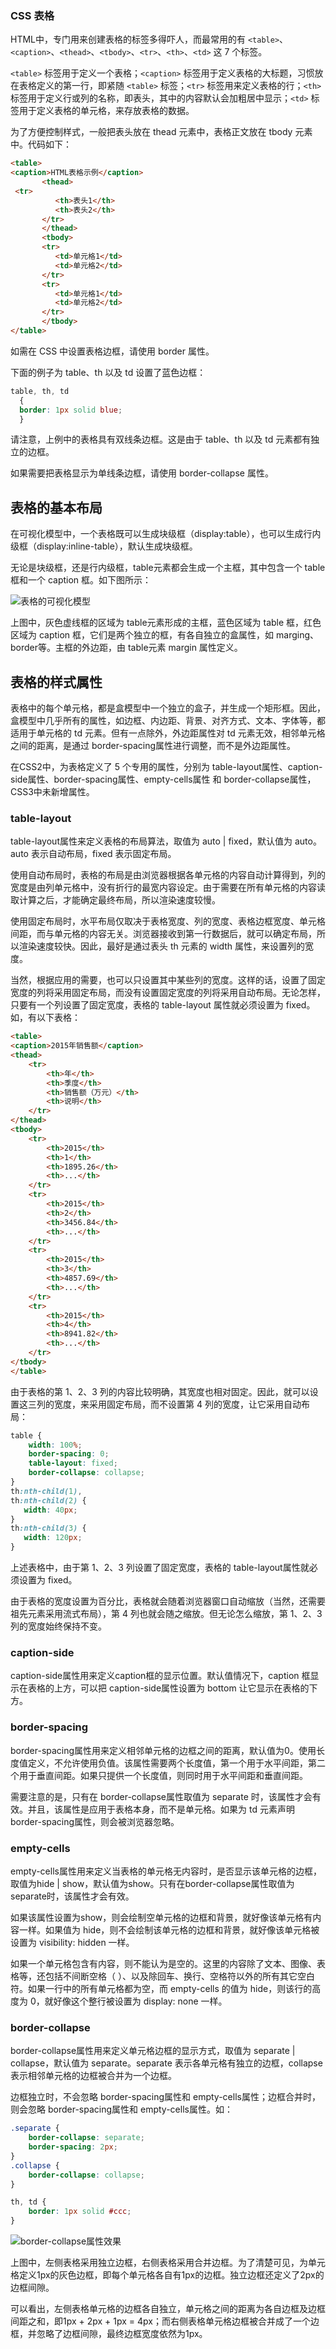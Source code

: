 ### CSS 表格

HTML中，专门用来创建表格的标签多得吓人，而最常用的有 `<table>`、`<caption>`、`<thead>`、`<tbody>`、`<tr>`、`<th>`、`<td>` 这 7 个标签。

`<table>` 标签用于定义一个表格；`<caption>` 标签用于定义表格的大标题，习惯放在表格定义的第一行，即紧随 `<table>` 标签；`<tr>` 标签用来定义表格的行；`<th>` 标签用于定义行或列的名称，即表头，其中的内容默认会加粗居中显示；`<td>` 标签用于定义表格的单元格，来存放表格的数据。

为了方便控制样式，一般把表头放在 thead 元素中，表格正文放在 tbody 元素中。代码如下：


<!--sec data-title="实例" data-filename="css_table" ces-->
```html
<table>
<caption>HTML表格示例</caption>
       <thead>
 <tr>
          <th>表头1</th>
          <th>表头2</th>
       </tr>
       </thead>
       <tbody>
       <tr>
          <td>单元格1</td>
          <td>单元格2</td>
       </tr>
       <tr>
          <td>单元格1</td>
          <td>单元格2</td>
       </tr>
       </tbody>
</table>
```
<!--endsec-->

如需在 CSS 中设置表格边框，请使用 border 属性。

下面的例子为 table、th 以及 td 设置了蓝色边框：

<!--sec data-title="实例" data-filename="css_table_border" ces-->
```css
table, th, td
  {
  border: 1px solid blue;
  }
```
<!--endsec-->

请注意，上例中的表格具有双线条边框。这是由于 table、th 以及 td 元素都有独立的边框。

如果需要把表格显示为单线条边框，请使用 border-collapse 属性。

## 表格的基本布局

在可视化模型中，一个表格既可以生成块级框（display:table），也可以生成行内级框（display:inline-table），默认生成块级框。

无论是块级框，还是行内级框，table元素都会生成一个主框，其中包含一个 table 框和一个 caption 框。如下图所示：

![表格的可视化模型](../run/example_source/table_container.png "表格的可视化模型")

上图中，灰色虚线框的区域为 table元素形成的主框，蓝色区域为 table 框，红色区域为 caption 框，它们是两个独立的框，有各自独立的盒属性，如 marging、border等。主框的外边距，由 table元素 margin 属性定义。

## 表格的样式属性

表格中的每个单元格，都是盒模型中一个独立的盒子，并生成一个矩形框。因此，盒模型中几乎所有的属性，如边框、内边距、背景、对齐方式、文本、字体等，都适用于单元格的 td 元素。但有一点除外，外边距属性对 td 元素无效，相邻单元格之间的距离，是通过 border-spacing属性进行调整，而不是外边距属性。

在CSS2中，为表格定义了 5 个专用的属性，分别为 table-layout属性、caption-side属性、border-spacing属性、empty-cells属性 和 border-collapse属性，CSS3中未新增属性。

### table-layout

table-layout属性来定义表格的布局算法，取值为 auto | fixed，默认值为 auto。auto 表示自动布局，fixed 表示固定布局。

使用自动布局时，表格的布局是由浏览器根据各单元格的内容自动计算得到，列的宽度是由列单元格中，没有折行的最宽内容设定。由于需要在所有单元格的内容读取计算之后，才能确定最终布局，所以渲染速度较慢。

使用固定布局时，水平布局仅取决于表格宽度、列的宽度、表格边框宽度、单元格间距，而与单元格的内容无关。浏览器接收到第一行数据后，就可以确定布局，所以渲染速度较快。因此，最好是通过表头 th 元素的 width 属性，来设置列的宽度。

当然，根据应用的需要，也可以只设置其中某些列的宽度。这样的话，设置了固定宽度的列将采用固定布局，而没有设置固定宽度的列将采用自动布局。无论怎样，只要有一个列设置了固定宽度，表格的 table-layout 属性就必须设置为 fixed。如，有以下表格：

<!--sec data-title="实例" data-filename="css_table1" ces-->
```html
<table>
<caption>2015年销售额</caption>
<thead>
    <tr>
        <th>年</th>
        <th>季度</th>
        <th>销售额（万元）</th>
        <th>说明</th>
    </tr>
</thead>
<tbody>
    <tr>
        <th>2015</th>
        <th>1</th>
        <th>1895.26</th>
        <th>...</th>
    </tr>
    <tr>
        <th>2015</th>
        <th>2</th>
        <th>3456.84</th>
        <th>...</th>
    </tr>
    <tr>
        <th>2015</th>
        <th>3</th>
        <th>4857.69</th>
        <th>...</th>
    </tr>
    <tr>
        <th>2015</th>
        <th>4</th>
        <th>8941.82</th>
        <th>...</th>
    </tr>
</tbody>
</table>
```
<!--endsec-->

由于表格的第 1、2、3 列的内容比较明确，其宽度也相对固定。因此，就可以设置这三列的宽度，来采用固定布局，而不设置第 4 列的宽度，让它采用自动布局：

<!--sec data-title="实例" data-filename="css_table_layout" ces-->
```css
table {
    width: 100%;
    border-spacing: 0;
    table-layout: fixed;
    border-collapse: collapse;
}
th:nth-child(1),
th:nth-child(2) {
   width: 40px;
}
th:nth-child(3) {
   width: 120px;
}
```
<!--endsec-->

上述表格中，由于第 1、2、3 列设置了固定宽度，表格的 table-layout属性就必须设置为 fixed。

由于表格的宽度设置为百分比，表格就会随着浏览器窗口自动缩放（当然，还需要祖先元素采用流式布局），第 4 列也就会随之缩放。但无论怎么缩放，第 1、2、3 列的宽度始终保持不变。

### caption-side

caption-side属性用来定义caption框的显示位置。默认值情况下，caption 框显示在表格的上方，可以把 caption-side属性设置为 bottom 让它显示在表格的下方。

### border-spacing

border-spacing属性用来定义相邻单元格的边框之间的距离，默认值为0。使用长度值定义，不允许使用负值。该属性需要两个长度值，第一个用于水平间距，第二个用于垂直间距。如果只提供一个长度值，则同时用于水平间距和垂直间距。

需要注意的是，只有在 border-collapse属性取值为 separate 时，该属性才会有效。并且，该属性是应用于表格本身，而不是单元格。如果为 td 元素声明 border-spacing属性，则会被浏览器忽略。

### empty-cells

empty-cells属性用来定义当表格的单元格无内容时，是否显示该单元格的边框，取值为hide | show，默认值为show。只有在border-collapse属性取值为separate时，该属性才会有效。

如果该属性设置为show，则会绘制空单元格的边框和背景，就好像该单元格有内容一样。如果值为 hide，则不会绘制该单元格的边框和背景，就好像该单元格被设置为 visibility: hidden 一样。

如果一个单元格包含有内容，则不能认为是空的。这里的内容除了文本、图像、表格等，还包括不间断空格（&nbsp;）、以及除回车、换行、空格符以外的所有其它空白符。如果一行中的所有单元格都为空，而 empty-cells 的值为 hide，则该行的高度为 0，就好像这个整行被设置为 display: none 一样。

### border-collapse

border-collapse属性用来定义单元格边框的显示方式，取值为 separate | collapse，默认值为 separate。separate 表示各单元格有独立的边框，collapse 表示相邻单元格的边框被合并为一个边框。

边框独立时，不会忽略 border-spacing属性和 empty-cells属性；边框合并时，则会忽略 border-spacing属性和 empty-cells属性。如：

<!--sec data-title="实例" data-filename="css_table_border-collapse" ces-->
```css
.separate {
    border-collapse: separate;
    border-spacing: 2px;
}
.collapse {
    border-collapse: collapse;
}

th, td {
    border: 1px solid #ccc;
}
```
<!--endsec-->

![border-collapse属性效果](../..run/example_source/border-collapse.png "border-collapse属性效果")

上图中，左侧表格采用独立边框，右侧表格采用合并边框。为了清楚可见，为单元格定义1px的灰色边框，即每个单元格各自有1px的边框。独立边框还定义了2px的边框间隙。

可以看出，左侧表格单元格的边框各自独立，单元格之间的距离为各自边框及边框间距之和，即1px + 2px + 1px = 4px；而右侧表格单元格边框被合并成了一个边框，并忽略了边框间隙，最终边框宽度依然为1px。
